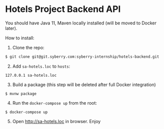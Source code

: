 # Hotels Project Backend API

You should have Java 11, Maven locally installed (will be moved to Docker later).

How to install:

1. Clone the repo:

```bash
$ git clone git@git.syberry.com:syberry-internship/hotels-backend.git
```

2. Add `sa-hotels.loc` to `hosts`:

```
127.0.0.1 sa-hotels.loc
```

3. Build a package (this step will be deleted after full Docker integration)

```
$ mvnw package
```

4. Run the `docker-compose up` from the root:

```
$ docker-compose up
```

5. Open http://sa-hotels.loc in browser. Enjoy
